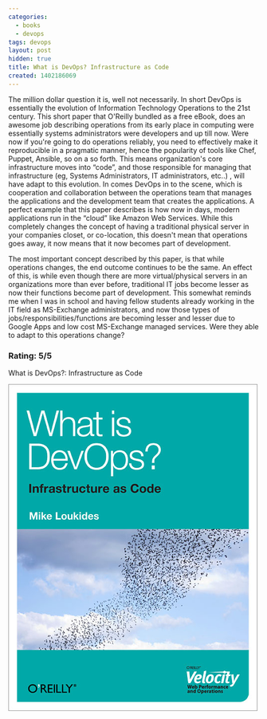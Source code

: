 ```yaml
---
categories:
  - books
  - devops
tags: devops
layout: post
hidden: true
title: What is DevOps? Infrastructure as Code
created: 1402186069
---
```


The million dollar question it is, well not necessarily. In short DevOps is essentially the evolution of Information Technology Operations to the 21st century. This short paper that O'Reilly bundled as a free eBook, does an awesome job describing operations from its early place in computing were essentially systems administrators were developers and up till now. Were now if you're going to do operations reliably, you need to effectively make it reproducible in a pragmatic manner, hence the popularity of tools like Chef, Puppet, Ansible, so on a so forth. This means organization's core infrastructure moves into “code”, and those responsible for managing that infrastructure (eg, Systems Administrators, IT administrators, etc..) , will have adapt to this evolution. In comes DevOps in to the scene, which is cooperation and collaboration between the operations team that manages the applications and the  development team that creates the applications. A perfect example that this paper describes is how now in days, modern applications run in the “cloud” like Amazon Web Services.  While this completely changes the concept of having a traditional physical server in your companies closet, or co-location, this doesn't mean that operations goes away, it now means that it now becomes part of development. 

The most important concept described by this paper, is that while operations changes, the end outcome continues to be the same.  An effect of this, is while even though there are more virtual/physical servers in an organizations more than ever before,  traditional IT jobs become lesser as now their functions become part of development. This somewhat reminds me when I was in school and having fellow students already working in the IT field as MS-Exchange administrators, and now those types of jobs/responsibilities/functions are becoming lesser and lesser due to Google Apps and low cost MS-Exchange managed services. Were they able to adapt to this operations change?

### Rating: 5/5

What is DevOps?: Infrastructure as Code

<a href="http://shop.oreilly.com/product/0636920026822.do" target="_blank"><img src="/assets/books/what_is_devops.jpg"></a>


